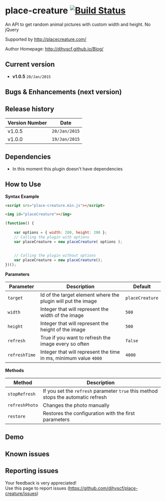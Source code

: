 # place-creature [![Build Status](https://travis-ci.org/djhvscf/place-creature.svg?branch=master)](https://travis-ci.org/djhvscf/place-creature)
An API to get random animal pictures with custom width and height. No jQuery

Supported by http://placecreature.com/

Author Homepage:      http://djhvscf.github.io/Blog/<br />

## Current version
* **v1.0.5** `20/Jan/2015`

## Bugs & Enhancements (next version)

## Release history

| Version Number  | Date          |
| --------------- | -----------   |
| v1.0.5		  |	`20/Jan/2015` |
| v1.0.0		  |	`19/Jan/2015` |

## Dependencies
* In this moment this plugin doesn't have dependencies

## How to Use


**Syntax Example**  
```html
<script src="place-creature.min.js"></script>

<img id="placeCreature"></img>
```
```javascript
(function() {
	
	var options = { width: 200, height: 200 };
	// Calling the plugin with options
	var placeCreature = new placeCreature( options );
	
	
	// Calling the plugin without options
	var placeCreature = new placeCreature();
})();
```
	
**Parameters**   

| Parameter | Description | Default |
| ----------| ----------- | ------- |
| `target` | Id of the target element where the plugin will put the image | `placeCreature` |
| `width`  | Integer that will represent the width of the image | `500` |
| `height` | Integer that will represent the height of the image | `500` |
| `refresh` | True if you want to refresh the image every so often | `false` |
| `refreshTime` | Integer that will represent the time in ms, minimum value `4000` | `4000` |

**Methods**

| Method | Description |
| ----------| ----------- |
| `stopRefresh` | If you set the `refresh` parameter `true` this method stops the automatic refresh|
| `refreshPhoto` | Changes the photo manually |
| `restore` | Restores the configuration with the first parameters |

## Demo

## Known issues

## Reporting issues
Your feedback is very appreciated! <br />
Use this page to report issues (https://github.com/djhvscf/place-creature/issues)